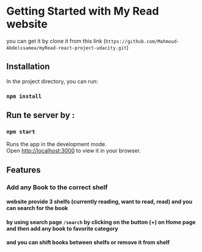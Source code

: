 # Getting Started with My Read website

you can get it by clone it from this link (`https://github.com/Mahmoud-Abdelssamea/myRead-react-project-udacity.git`)

## Installation

In the project directory, you can run:

### `npm install`

## Run te server by :

### `npm start`

Runs the app in the development mode.\
Open [http://localhost:3000](http://localhost:3000) to view it in your browser.

## Features

### Add any Book to the correct shelf

#### website provide 3 shelfs (currently reading, want to read, read) and you can search for the book

#### by using search page `/search` by clicking on the button (+) on Home page and then add any book to favorite category 
#### and you can shift books between shelfs or remove it from shelf

###
